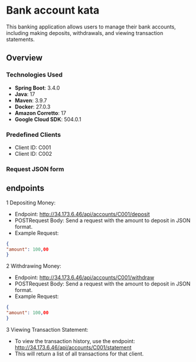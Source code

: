 # Bank account kata
This banking application allows users to manage their bank accounts, including making deposits, withdrawals, and viewing transaction statements.

## Overview

### Technologies Used

- **Spring Boot**: 3.4.0
- **Java**: 17
- **Maven**: 3.9.7
- **Docker**: 27.0.3
- **Amazon Corretto**: 17
- **Google Cloud SDK**: 504.0.1


### Predefined Clients
* Client ID: C001
* Client ID: C002
### Request JSON form

## endpoints
1 Depositing Money:
  * Endpoint: http://34.173.6.46/api/accounts/C001/deposit
  * POSTRequest Body: Send a request with the amount to deposit in JSON format.
  * Example Request:
  ```json
{
  "amount": 100,00
}
```
  2 Withdrawing Money:
  
 * Endpoint: http://34.173.6.46/api/accounts/C001/withdraw
  * POSTRequest Body: Send a request with the amount to deposit in JSON format.
  * Example Request:
  ```json
{
  "amount": 100,00
}
```
3 Viewing Transaction Statement:
  * To view the transaction history, use the endpoint: http://34.173.6.46/api/accounts/C001/statement
  * This will return a list of all transactions for that client.
